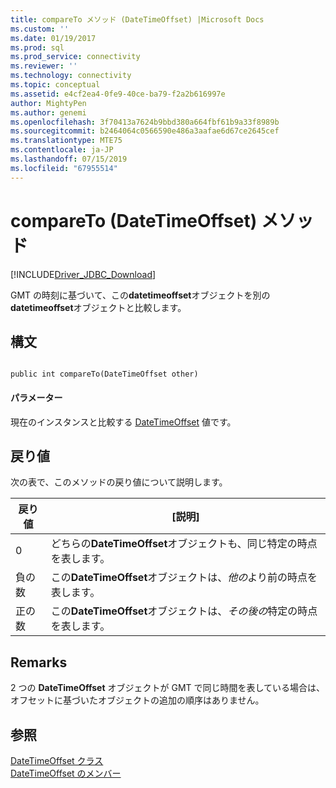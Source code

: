 ```yaml
---
title: compareTo メソッド (DateTimeOffset) |Microsoft Docs
ms.custom: ''
ms.date: 01/19/2017
ms.prod: sql
ms.prod_service: connectivity
ms.reviewer: ''
ms.technology: connectivity
ms.topic: conceptual
ms.assetid: e4cf2ea4-0fe9-40ce-ba79-f2a2b616997e
author: MightyPen
ms.author: genemi
ms.openlocfilehash: 3f70413a7624b9bbd380a664fbf61b9a33f8989b
ms.sourcegitcommit: b2464064c0566590e486a3aafae6d67ce2645cef
ms.translationtype: MTE75
ms.contentlocale: ja-JP
ms.lasthandoff: 07/15/2019
ms.locfileid: "67955514"
---
```

# <a name="compareto-method-datetimeoffset"></a>compareTo (DateTimeOffset) メソッド
[!INCLUDE[Driver_JDBC_Download](../../../includes/driver_jdbc_download.md)]

  GMT の時刻に基づいて、この**datetimeoffset**オブジェクトを別の**datetimeoffset**オブジェクトと比較します。  
  
## <a name="syntax"></a>構文  
  
```  
  
public int compareTo(DateTimeOffset other)  
```  
  
#### <a name="parameters"></a>パラメーター  
 現在のインスタンスと比較する [DateTimeOffset](../../../connect/jdbc/reference/datetimeoffset-class.md) 値です。  
  
## <a name="return-value"></a>戻り値  
 次の表で、このメソッドの戻り値について説明します。  
  
|戻り値|[説明]|  
|------------------|-----------------|  
|0|どちらの**DateTimeOffset**オブジェクトも、同じ特定の時点を表します。|  
|負の数|この**DateTimeOffset**オブジェクトは、*他の*より前の時点を表します。|  
|正の数|この**DateTimeOffset**オブジェクトは、*その後の*特定の時点を表します。|  
  
## <a name="remarks"></a>Remarks  
 2 つの **DateTimeOffset** オブジェクトが GMT で同じ時間を表している場合は、オフセットに基づいたオブジェクトの追加の順序はありません。  
  
## <a name="see-also"></a>参照  
 [DateTimeOffset クラス](../../../connect/jdbc/reference/datetimeoffset-class.md)   
 [DateTimeOffset のメンバー](../../../connect/jdbc/reference/datetimeoffset-members.md)  
  
  
